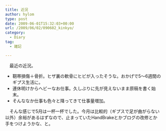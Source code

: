 ```yaml
---
title: 近況
author: hylom
type: post
date: 2009-06-01T15:32:03+00:00
url: /2009/06/02/090602_kinkyo/
category:
  - Diary
tag:
  - 雑記

---
```

　最近の近況。

  * 靭帯損傷＋骨折。ヒザ裏の軟骨にヒビが入ったそうな。おかげで5〜6週間のギプス生活に。 
  * 連休明けからヘビーなお仕事。久しぶりに先が見えないまま原稿を書く始末。 
  * そんななか仕事も色々と降ってきて仕事量増加。 

　そんな感じで5月は一杯一杯でした。今月は比較的（ギプスで足が曲がらない以外）余裕があるはずなので、止まっていたHandBrakeとかブログの改修とか手をつけようかな、と。
